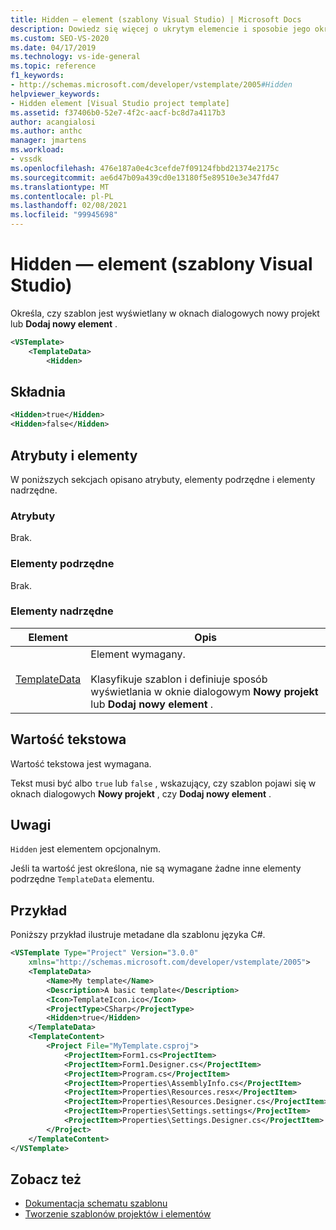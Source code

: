 ```yaml
---
title: Hidden — element (szablony Visual Studio) | Microsoft Docs
description: Dowiedz się więcej o ukrytym elemencie i sposobie jego określania, czy szablon jest wyświetlany w oknach dialogowych nowy projekt lub Dodaj nowy element.
ms.custom: SEO-VS-2020
ms.date: 04/17/2019
ms.technology: vs-ide-general
ms.topic: reference
f1_keywords:
- http://schemas.microsoft.com/developer/vstemplate/2005#Hidden
helpviewer_keywords:
- Hidden element [Visual Studio project template]
ms.assetid: f37406b0-52e7-4f2c-aacf-bc8d7a4117b3
author: acangialosi
ms.author: anthc
manager: jmartens
ms.workload:
- vssdk
ms.openlocfilehash: 476e187a0e4c3cefde7f09124fbbd21374e2175c
ms.sourcegitcommit: ae6d47b09a439cd0e13180f5e89510e3e347fd47
ms.translationtype: MT
ms.contentlocale: pl-PL
ms.lasthandoff: 02/08/2021
ms.locfileid: "99945698"
---
```

# <a name="hidden-element-visual-studio-templates"></a>Hidden — element (szablony Visual Studio)

Określa, czy szablon jest wyświetlany w oknach dialogowych nowy projekt lub **Dodaj nowy element** .

```xml
<VSTemplate>
    <TemplateData>
        <Hidden>
```

## <a name="syntax"></a>Składnia

```xml
<Hidden>true</Hidden>
<Hidden>false</Hidden>
```

## <a name="attributes-and-elements"></a>Atrybuty i elementy

W poniższych sekcjach opisano atrybuty, elementy podrzędne i elementy nadrzędne.

### <a name="attributes"></a>Atrybuty

Brak.

### <a name="child-elements"></a>Elementy podrzędne

Brak.

### <a name="parent-elements"></a>Elementy nadrzędne

|Element|Opis|
|-------------|-----------------|
|[TemplateData](../extensibility/templatedata-element-visual-studio-templates.md)|Element wymagany.<br /><br /> Klasyfikuje szablon i definiuje sposób wyświetlania w oknie dialogowym **Nowy projekt** lub **Dodaj nowy element** .|

## <a name="text-value"></a>Wartość tekstowa

Wartość tekstowa jest wymagana.

Tekst musi być albo `true` lub `false` , wskazujący, czy szablon pojawi się w oknach dialogowych **Nowy projekt** , czy **Dodaj nowy element** .

## <a name="remarks"></a>Uwagi

`Hidden` jest elementem opcjonalnym.

Jeśli ta wartość jest określona, nie są wymagane żadne inne elementy podrzędne `TemplateData` elementu.

## <a name="example"></a>Przykład

Poniższy przykład ilustruje metadane dla szablonu języka C#.

```xml
<VSTemplate Type="Project" Version="3.0.0"
    xmlns="http://schemas.microsoft.com/developer/vstemplate/2005">
    <TemplateData>
        <Name>My template</Name>
        <Description>A basic template</Description>
        <Icon>TemplateIcon.ico</Icon>
        <ProjectType>CSharp</ProjectType>
        <Hidden>true</Hidden>
    </TemplateData>
    <TemplateContent>
        <Project File="MyTemplate.csproj">
            <ProjectItem>Form1.cs<ProjectItem>
            <ProjectItem>Form1.Designer.cs</ProjectItem>
            <ProjectItem>Program.cs</ProjectItem>
            <ProjectItem>Properties\AssemblyInfo.cs</ProjectItem>
            <ProjectItem>Properties\Resources.resx</ProjectItem>
            <ProjectItem>Properties\Resources.Designer.cs</ProjectItem>
            <ProjectItem>Properties\Settings.settings</ProjectItem>
            <ProjectItem>Properties\Settings.Designer.cs</ProjectItem>
        </Project>
    </TemplateContent>
</VSTemplate>
```

## <a name="see-also"></a>Zobacz też

- [Dokumentacja schematu szablonu](../extensibility/visual-studio-template-schema-reference.md)
- [Tworzenie szablonów projektów i elementów](../ide/creating-project-and-item-templates.md)
